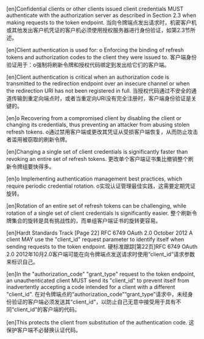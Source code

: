 [en]Confidential clients or other clients issued client credentials MUST authenticate with the authorization server as described in Section 2.3 when making requests to the token endpoint.
当向令牌端点发出请求时，机密客户机或其他发出客户机凭证的客户机必须使用授权服务器进行身份验证，如第2.3节所述。

[en]Client authentication is used for: o Enforcing the binding of refresh tokens and authorization codes to the client they were issued to.
客户端身份验证用于：o强制将刷新令牌和授权代码绑定到发出给它们的客户端。

[en]Client authentication is critical when an authorization code is transmitted to the redirection endpoint over an insecure channel or when the redirection URI has not been registered in full.
当授权代码通过不安全的通道传输到重定向端点时，或者当重定向URI没有完全注册时，客户端身份验证是关键的。

[en]o Recovering from a compromised client by disabling the client or changing its credentials, thus preventing an attacker from abusing stolen refresh tokens.
o通过禁用客户端或更改其凭证从受损客户端恢复，从而防止攻击者滥用被窃取的刷新令牌。

[en]Changing a single set of client credentials is significantly faster than revoking an entire set of refresh tokens.
更改单个客户端证书集比撤销整个刷新令牌组要快得多。

[en]o Implementing authentication management best practices, which require periodic credential rotation.
o实现认证管理最佳实践，这需要定期凭证旋转。

[en]Rotation of an entire set of refresh tokens can be challenging, while rotation of a single set of client credentials is significantly easier.
整个刷新令牌集合的旋转是具有挑战性的，而单组客户端证书的旋转更容易。

[en]Hardt Standards Track [Page 22] RFC 6749 OAuth 2.0 October 2012 A client MAY use the "client_id" request parameter to identify itself when sending requests to the token endpoint.
硬标准跟踪[第22页]RFC 6749 OAuth 2.0 2012年10月2.0客户端可能在向令牌端点发送请求时使用“client_id”请求参数来标识自己。

[en]In the "authorization_code" "grant_type" request to the token endpoint, an unauthenticated client MUST send its "client_id" to prevent itself from inadvertently accepting a code intended for a client with a different "client_id".
在对令牌端点的“authorization_code”“grant_type”请求中，未经身份验证的客户端必须发送其“client_id”，以防止自己无意中接受用于具有不同“client_id”的客户端的代码。

[en]This protects the client from substitution of the authentication code.
这保护客户端不必替换认证代码。
